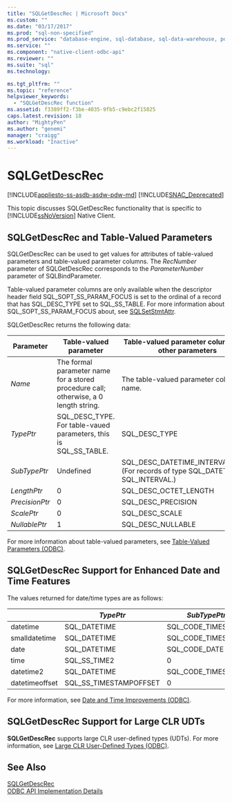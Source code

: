 ```yaml
---
title: "SQLGetDescRec | Microsoft Docs"
ms.custom: ""
ms.date: "03/17/2017"
ms.prod: "sql-non-specified"
ms.prod_service: "database-engine, sql-database, sql-data-warehouse, pdw"
ms.service: ""
ms.component: "native-client-odbc-api"
ms.reviewer: ""
ms.suite: "sql"
ms.technology: 

ms.tgt_pltfrm: ""
ms.topic: "reference"
helpviewer_keywords: 
  - "SQLGetDescRec function"
ms.assetid: f3389ff2-f3be-4035-9fb5-c9ebc2f15025
caps.latest.revision: 18
author: "MightyPen"
ms.author: "genemi"
manager: "craigg"
ms.workload: "Inactive"
---
```

# SQLGetDescRec
[!INCLUDE[appliesto-ss-asdb-asdw-pdw-md](../../includes/appliesto-ss-asdb-asdw-pdw-md.md)]
[!INCLUDE[SNAC_Deprecated](../../includes/snac-deprecated.md)]

  This topic discusses SQLGetDescRec functionality that is specific to [!INCLUDE[ssNoVersion](../../includes/ssnoversion-md.md)] Native Client.  
  
## SQLGetDescRec and Table-Valued Parameters  
 SQLGetDescRec can be used to get values for attributes of table-valued parameters and table-valued parameter columns. The *RecNumber* parameter of SQLGetDescRec corresponds to the *ParameterNumber* parameter of SQLBindParameter.  
  
 Table-valued parameter columns are only available when the descriptor header field SQL_SOPT_SS_PARAM_FOCUS is set to the ordinal of a record that has SQL_DESC_TYPE set to SQL_SS_TABLE. For more information about SQL_SOPT_SS_PARAM_FOCUS about, see [SQLSetStmtAttr](../../relational-databases/native-client-odbc-api/sqlsetstmtattr.md).  
  
 SQLGetDescRec returns the following data:  
  
|Parameter|Table-valued parameter|Table-valued parameter columns and other parameters|  
|---------------|-----------------------------|----------------------------------------------------------|  
|*Name*|The formal parameter name for a stored procedure call; otherwise, a 0 length string.|The table-valued parameter column name.|  
|*TypePtr*|SQL_DESC_TYPE. For table-vaued parameters, this is SQL_SS_TABLE.|SQL_DESC_TYPE|  
|*SubTypePtr*|Undefined|SQL_DESC_DATETIME_INTERVAL_CODE (For records of type SQL_DATETIME or SQL_INTERVAL.)|  
|*LengthPtr*|0|SQL_DESC_OCTET_LENGTH|  
|*PrecisionPtr*|0|SQL_DESC_PRECISION|  
|*ScalePtr*|0|SQL_DESC_SCALE|  
|*NullablePtr*|1|SQL_DESC_NULLABLE|  
  
 For more information about table-valued parameters, see [Table-Valued Parameters &#40;ODBC&#41;](../../relational-databases/native-client-odbc-table-valued-parameters/table-valued-parameters-odbc.md).  
  
## SQLGetDescRec Support for Enhanced Date and Time Features  
 The values returned for date/time types are as follows:  
  
||*TypePtr*|*SubTypePtr*|*LengthPtr*|*PrecisionPtr*|*ScalePtr*|  
|-|---------------|------------------|-----------------|--------------------|----------------|  
|datetime|SQL_DATETIME|SQL_CODE_TIMESTAMP|4|3|3|  
|smalldatetime|SQL_DATETIME|SQL_CODE_TIMESTAMP|8|0|0|  
|date|SQL_DATETIME|SQL_CODE_DATE|6|0|0|  
|time|SQL_SS_TIME2|0|10|0..7|0..7|  
|datetime2|SQL_DATETIME|SQL_CODE_TIMESTAMP|16|0..7|0..7|  
|datetimeoffset|SQL_SS_TIMESTAMPOFFSET|0|20|0..7|0..7|  
  
 For more information, see [Date and Time Improvements &#40;ODBC&#41;](../../relational-databases/native-client-odbc-date-time/date-and-time-improvements-odbc.md).  
  
## SQLGetDescRec Support for Large CLR UDTs  
 **SQLGetDescRec** supports large CLR user-defined types (UDTs). For more information, see [Large CLR User-Defined Types &#40;ODBC&#41;](../../relational-databases/native-client/odbc/large-clr-user-defined-types-odbc.md).  
  
## See Also  
 [SQLGetDescRec](http://go.microsoft.com/fwlink/?LinkId=80707)   
 [ODBC API Implementation Details](../../relational-databases/native-client-odbc-api/odbc-api-implementation-details.md)  
  
  
